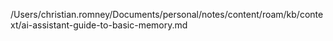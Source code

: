 /Users/christian.romney/Documents/personal/notes/content/roam/kb/context/ai-assistant-guide-to-basic-memory.md
